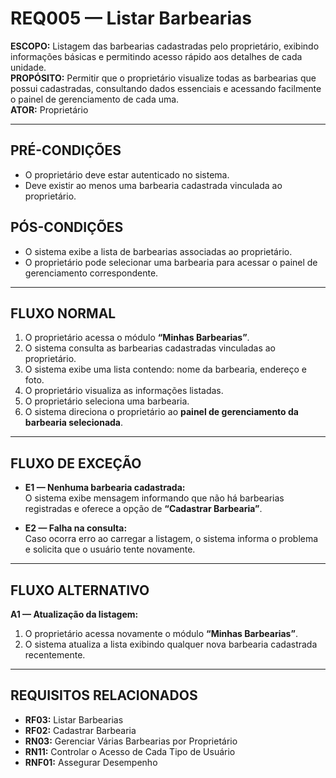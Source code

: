 # REQ005 — Listar Barbearias

**ESCOPO:** Listagem das barbearias cadastradas pelo proprietário, exibindo informações básicas e permitindo acesso rápido aos detalhes de cada unidade.  
**PROPÓSITO:** Permitir que o proprietário visualize todas as barbearias que possui cadastradas, consultando dados essenciais e acessando facilmente o painel de gerenciamento de cada uma.  
**ATOR:** Proprietário  

---

## PRÉ-CONDIÇÕES
- O proprietário deve estar autenticado no sistema.  
- Deve existir ao menos uma barbearia cadastrada vinculada ao proprietário.  

## PÓS-CONDIÇÕES
- O sistema exibe a lista de barbearias associadas ao proprietário.  
- O proprietário pode selecionar uma barbearia para acessar o painel de gerenciamento correspondente.  

---

## FLUXO NORMAL
1. O proprietário acessa o módulo **“Minhas Barbearias”**.  
2. O sistema consulta as barbearias cadastradas vinculadas ao proprietário.  
3. O sistema exibe uma lista contendo: nome da barbearia, endereço e foto.  
4. O proprietário visualiza as informações listadas.  
5. O proprietário seleciona uma barbearia.  
6. O sistema direciona o proprietário ao **painel de gerenciamento da barbearia selecionada**.  

---

## FLUXO DE EXCEÇÃO
- **E1 — Nenhuma barbearia cadastrada:**  
  O sistema exibe mensagem informando que não há barbearias registradas e oferece a opção de **“Cadastrar Barbearia”**.  

- **E2 — Falha na consulta:**  
  Caso ocorra erro ao carregar a listagem, o sistema informa o problema e solicita que o usuário tente novamente.  

---

## FLUXO ALTERNATIVO
**A1 — Atualização da listagem:**  
  1. O proprietário acessa novamente o módulo **“Minhas Barbearias”**.  
  2. O sistema atualiza a lista exibindo qualquer nova barbearia cadastrada recentemente.  

---

## REQUISITOS RELACIONADOS
- **RF03:** Listar Barbearias  
- **RF02:** Cadastrar Barbearia  
- **RN03:** Gerenciar Várias Barbearias por Proprietário  
- **RN11:** Controlar o Acesso de Cada Tipo de Usuário  
- **RNF01:** Assegurar Desempenho  
